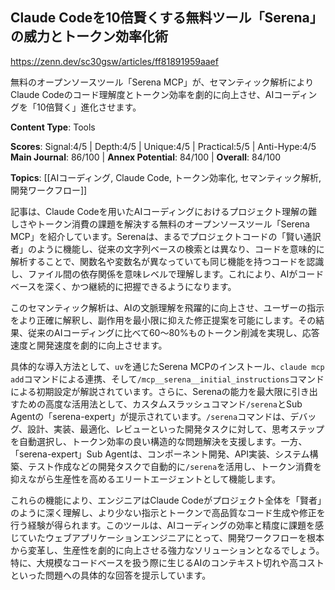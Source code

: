 ## Claude Codeを10倍賢くする無料ツール「Serena」の威力とトークン効率化術

https://zenn.dev/sc30gsw/articles/ff81891959aaef

無料のオープンソースツール「Serena MCP」が、セマンティック解析によりClaude Codeのコード理解度とトークン効率を劇的に向上させ、AIコーディングを「10倍賢く」進化させます。

**Content Type**: Tools

**Scores**: Signal:4/5 | Depth:4/5 | Unique:4/5 | Practical:5/5 | Anti-Hype:4/5
**Main Journal**: 86/100 | **Annex Potential**: 84/100 | **Overall**: 84/100

**Topics**: [[AIコーディング, Claude Code, トークン効率化, セマンティック解析, 開発ワークフロー]]

記事は、Claude Codeを用いたAIコーディングにおけるプロジェクト理解の難しさやトークン消費の課題を解決する無料のオープンソースツール「Serena MCP」を紹介しています。Serenaは、まるでプロジェクトコードの「賢い通訳者」のように機能し、従来の文字列ベースの検索とは異なり、コードを意味的に解析することで、関数名や変数名が異なっていても同じ機能を持つコードを認識し、ファイル間の依存関係を意味レベルで理解します。これにより、AIがコードベースを深く、かつ継続的に把握できるようになります。

このセマンティック解析は、AIの文脈理解を飛躍的に向上させ、ユーザーの指示をより正確に解釈し、副作用を最小限に抑えた修正提案を可能にします。その結果、従来のAIコーディングに比べて60〜80%ものトークン削減を実現し、応答速度と開発速度を劇的に向上させます。

具体的な導入方法として、`uv`を通じたSerena MCPのインストール、`claude mcp add`コマンドによる連携、そして`/mcp__serena__initial_instructions`コマンドによる初期設定が解説されています。さらに、Serenaの能力を最大限に引き出すための高度な活用法として、カスタムスラッシュコマンド`/serena`とSub Agentの「serena-expert」が提示されています。`/serena`コマンドは、デバッグ、設計、実装、最適化、レビューといった開発タスクに対して、思考ステップを自動選択し、トークン効率の良い構造的な問題解決を支援します。一方、「serena-expert」Sub Agentは、コンポーネント開発、API実装、システム構築、テスト作成などの開発タスクで自動的に`/serena`を活用し、トークン消費を抑えながら生産性を高めるエリートエージェントとして機能します。

これらの機能により、エンジニアはClaude Codeがプロジェクト全体を「賢者」のように深く理解し、より少ない指示とトークンで高品質なコード生成や修正を行う経験が得られます。このツールは、AIコーディングの効率と精度に課題を感じていたウェブアプリケーションエンジニアにとって、開発ワークフローを根本から変革し、生産性を劇的に向上させる強力なソリューションとなるでしょう。特に、大規模なコードベースを扱う際に生じるAIのコンテキスト切れや高コストといった問題への具体的な回答を提示しています。